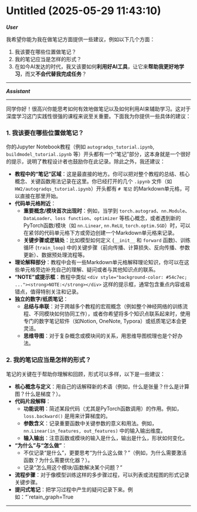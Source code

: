 <!-- Generated by SpecStory -->

# Untitled (2025-05-29 11:43:10)

_**User**_

我希望你能为我在做笔记方面提供一些建议，例如以下几个方面：

1. 我该要在哪些位置做笔记？
2. 我的笔记应当是怎样的形式？
3. 在如今AI发达的时代，我又该要如何**利用好AI工具**，让它来**帮助我更好地学习**，而又**不会代替我完成任务**？

---

_**Assistant**_



---

同学你好！很高兴你能思考如何有效地做笔记以及如何利用AI来辅助学习。这对于深度学习这门实践性很强的课程来说至关重要。下面我为你提供一些具体的建议：

### 1. 我该要在哪些位置做笔记？

你的Jupyter Notebook教程（例如 `autogradqs_tutorial.ipynb`, `buildmodel_tutorial.ipynb` 等）开头都有一个“笔记”部分，这本身就是一个很好的提示，说明了教程设计者也鼓励你在此记录。除此之外，我还建议：

*   **教程中的“笔记”区域**：这是最直接的地方。你可以把对整个教程的总结、核心概念、关键函数用法记录在这里。你已经打开的几个 `.ipynb` 文件（如 `HW2/autogradqs_tutorial.ipynb`）开头都有 `# 笔记` 的Markdown单元格，可以直接在那里开始。
*   **代码单元格附近**：
    *   **重要概念/模块首次出现时**：例如，当学到 `torch.autograd`、`nn.Module`、`DataLoader`、`loss function`、`optimizer` 等核心概念，或者遇到新的PyTorch函数/模块（如 `nn.Linear`, `nn.ReLU`, `torch.optim.SGD`）时，可以在紧邻的代码单元格下方或旁边创建一个Markdown单元格来记录。
    *   **关键步骤或逻辑处**：比如模型如何定义 (`__init__` 和 `forward` 函数)、训练循环 (`train_loop`) 中的关键步骤（前向传播、计算损失、反向传播、参数更新）、数据预处理流程等。
*   **理论解释部分**：教程中会有一些Markdown单元格解释理论知识，你可以在这些单元格旁边补充自己的理解、疑问或者与其他知识点的联系。
*   **“NOTE”或提示框**：教程中类似 `<div style="background-color: #54c7ec; ..."><strong>NOTE:</strong></div>` 这样的提示框，通常包含重点内容或易错点，值得特别关注和记录。
*   **独立的数字/纸质笔记**：
    *   **总结与串联**：对于跨越多个教程的宏观概念（例如整个神经网络的训练流程、不同模块如何协同工作），或者你希望将多个知识点联系起来时，使用专门的数字笔记软件（如Notion, OneNote, Typora）或纸质笔记本会更灵活。
    *   **思维导图**：对于复杂概念或模块间的关系，用思维导图梳理也是个好办法。

### 2. 我的笔记应当是怎样的形式？

笔记的关键在于帮助你理解和回顾，形式可以多样，以下是一些建议：

*   **核心概念与定义**：用自己的话解释新的术语（例如，什么是张量？什么是计算图？什么是梯度？）。
*   **代码片段解释**：
    *   **功能说明**：简述某段代码（尤其是PyTorch函数调用）的作用。例如，`loss.backward()` 是用来计算梯度的。
    *   **参数含义**：记录重要函数中关键参数的意义和用法。例如，`nn.Linear(in_features, out_features)` 中的输入输出维度。
    *   **输入输出**：注意函数或模块的输入是什么，输出是什么，形状如何变化。
*   **“为什么”与“怎么做”**：
    *   不仅记录“是什么”，更要思考“为什么这么做？”（例如，为什么需要激活函数？为什么需要优化器？）。
    *   记录“怎么用这个模块/函数解决某个问题？”
*   **流程步骤**：对于像模型训练这样的多步骤过程，可以列表或流程图的形式记录关键步骤。
*   **提问式笔记**：把学习过程中产生的疑问记录下来。例如：“`retain_graph=True

---

